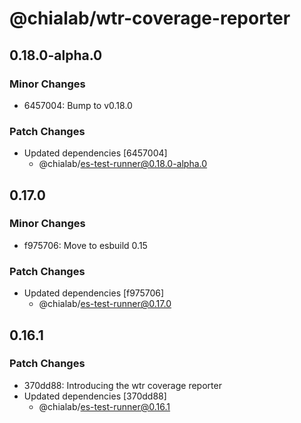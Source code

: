 # @chialab/wtr-coverage-reporter

## 0.18.0-alpha.0

### Minor Changes

- 6457004: Bump to v0.18.0

### Patch Changes

- Updated dependencies [6457004]
  - @chialab/es-test-runner@0.18.0-alpha.0

## 0.17.0

### Minor Changes

- f975706: Move to esbuild 0.15

### Patch Changes

- Updated dependencies [f975706]
  - @chialab/es-test-runner@0.17.0

## 0.16.1

### Patch Changes

- 370dd88: Introducing the wtr coverage reporter
- Updated dependencies [370dd88]
  - @chialab/es-test-runner@0.16.1
